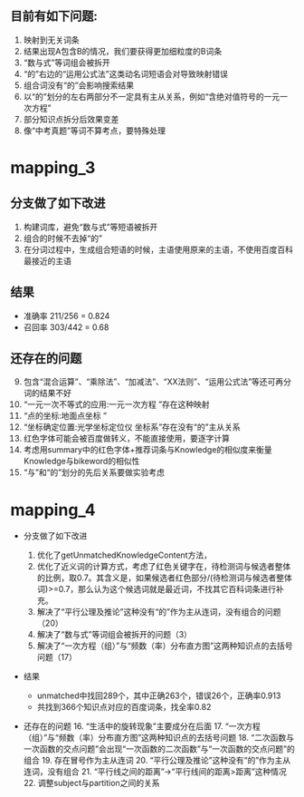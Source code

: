 ## 目前有如下问题:
1. 映射到无关词条
2. 结果出现A包含B的情况，我们要获得更加细粒度的B词条
3. “数与式”等词组会被拆开
4. “的”右边的“运用公式法”这类动名词短语会对导致映射错误
5. 组合词没有“的”会影响搜索结果
6. 以“的”划分的左右两部分不一定具有主从关系，例如“含绝对值符号的一元一次方程”
7. 部分知识点拆分后效果变差
8. 像“中考真题”等词不算考点，要特殊处理

# mapping_3

## 分支做了如下改进
1. 构建词库，避免“数与式”等短语被拆开
2. 组合的时候不去掉“的”
3. 在分词过程中，生成组合短语的时候，主语使用原来的主语，不使用百度百科最接近的主语

## 结果
+ 准确率 211/256 = 0.824
+ 召回率 303/442 = 0.68

## 还存在的问题
9. 包含“混合运算”、“乘除法”、“加减法”、“XX法则”、“运用公式法”等还可再分词的结果不好
10. “一元一次不等式的应用:一元一次方程 ”存在这种映射
11. “点的坐标:地面点坐标 ”
12. “坐标确定位置:光学坐标定位仪 坐标系”存在没有“的”主从关系
13. 红色字体可能会被百度做转义，不能直接使用，要逐字计算
14. 考虑用summary中的红色字体+推荐词条与Knowledge的相似度来衡量Knowledge与bikeword的相似性
15. “与”和“的”划分的先后关系要做实验考虑

# mapping_4

+ 分支做了如下改进
  1. 优化了getUnmatchedKnowledgeContent方法，
  2. 优化了近义词的计算方式，考虑了红色关键字在，待检测词与候选者整体的比例，取0.7。其含义是，如果候选者红色部分/(待检测词与候选者整体词)>=0.7，那么认为这个候选词就是最近词，不找其它百科词条进行补充。
  3. 解决了“平行公理及推论”这种没有“的”作为主从连词，没有组合的问题（20）
  4. 解决了“数与式”等词组会被拆开的问题（3）
  5. 解决了“一次方程（组）”与“频数（率）分布直方图”这两种知识点的去括号问题（17）

+ 结果
    + unmatched中找回289个，其中正确263个，错误26个，正确率0.913
    + 共找到366个知识点对应的百度词条，找全率0.82
+ 还存在的问题
  16. “生活中的旋转现象”主要成分在后面
  17. “一次方程（组）”与“频数（率）分布直方图”这两种知识点的去括号问题
  18. “二次函数与一次函数的交点问题”会出现“一次函数的二次函数”与“一次函数的交点问题”的组合
  19. 存在冒号作为主从连词
  20. “平行公理及推论”这种没有“的”作为主从连词，没有组合
  21. “平行线之间的距离”->“平行线间的距离>距离”这种情况
  22. 调整subject与partition之间的关系